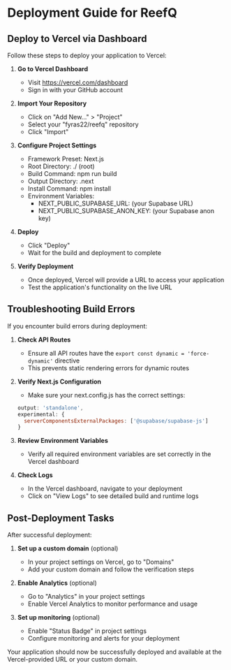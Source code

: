 # Deployment Guide for ReefQ

## Deploy to Vercel via Dashboard

Follow these steps to deploy your application to Vercel:

1. **Go to Vercel Dashboard**
   - Visit https://vercel.com/dashboard
   - Sign in with your GitHub account

2. **Import Your Repository**
   - Click on "Add New..." > "Project"
   - Select your "fyras22/reefq" repository
   - Click "Import"

3. **Configure Project Settings**
   - Framework Preset: Next.js
   - Root Directory: ./ (root)
   - Build Command: npm run build
   - Output Directory: .next
   - Install Command: npm install
   - Environment Variables:
     - NEXT_PUBLIC_SUPABASE_URL: (your Supabase URL)
     - NEXT_PUBLIC_SUPABASE_ANON_KEY: (your Supabase anon key)

4. **Deploy**
   - Click "Deploy"
   - Wait for the build and deployment to complete

5. **Verify Deployment**
   - Once deployed, Vercel will provide a URL to access your application
   - Test the application's functionality on the live URL

## Troubleshooting Build Errors

If you encounter build errors during deployment:

1. **Check API Routes**
   - Ensure all API routes have the `export const dynamic = 'force-dynamic'` directive
   - This prevents static rendering errors for dynamic routes

2. **Verify Next.js Configuration**
   - Make sure your next.config.js has the correct settings:
   ```js
   output: 'standalone',
   experimental: {
     serverComponentsExternalPackages: ['@supabase/supabase-js']
   }
   ```

3. **Review Environment Variables**
   - Verify all required environment variables are set correctly in the Vercel dashboard

4. **Check Logs**
   - In the Vercel dashboard, navigate to your deployment
   - Click on "View Logs" to see detailed build and runtime logs

## Post-Deployment Tasks

After successful deployment:

1. **Set up a custom domain** (optional)
   - In your project settings on Vercel, go to "Domains"
   - Add your custom domain and follow the verification steps

2. **Enable Analytics** (optional)
   - Go to "Analytics" in your project settings
   - Enable Vercel Analytics to monitor performance and usage

3. **Set up monitoring** (optional)
   - Enable "Status Badge" in project settings
   - Configure monitoring and alerts for your deployment

Your application should now be successfully deployed and available at the Vercel-provided URL or your custom domain.
